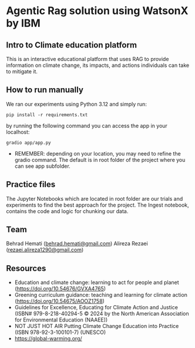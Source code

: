 # Agentic Rag solution using WatsonX by IBM
## Intro to Climate education platform
This is an interactive educational platform that uses RAG to provide information on climate change, its impacts, and actions individuals can take to mitigate it.

## How to run manually

We ran our experiments using Python 3.12 and simply run:
```
pip install -r requirements.txt
```

by running the following command you can access the app in your localhost:
```
gradio app/app.py
```
* REMEMBER: depending on your location, you may need to refine the gradio command. The default is in root folder of the project where you can see app subfolder.

## Practice files
The Jupyter Notebooks which are located in root folder are our trials and experiments to find the best approach for the project.
The Ingest notebook, contains the code and logic for chunking our data.

## Team
Behrad Hemati (behrad.hemati@gmail.com)
Alireza Rezaei (rezaei.alireza1290@gmail.com)

## Resources
- Education and climate change: learning to act for people and planet (https://doi.org/10.54676/GVXA4765)
- Greening curriculum guidance: teaching and learning for climate action (https://doi.org/10.54675/AOOZ1758)
- Guidelines for Excellence, Educating for Climate Action and Justice (ISBN# 979-8-218-40294-5 © 2024 by the North American Association for Environmental Education (NAAEE))
- NOT JUST HOT AIR Putting Climate Change Education into Practice (ISBN 978-92-3-100101-7) (UNESCO)
- https://global-warming.org/